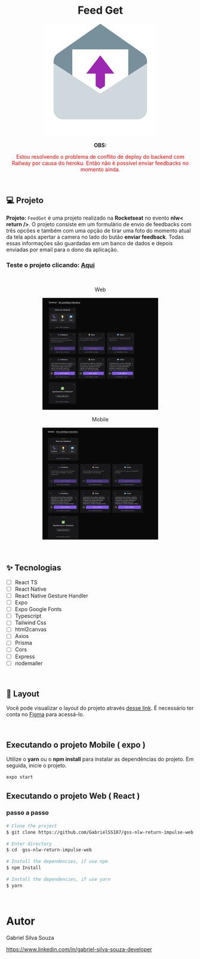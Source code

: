 <h1 align="center">
  Feed Get
</h1>

<p align="center">
  <img alt="Feedback-Logo" height=300 src="img\Icons8_flat_feedback.svg.png" />
</p>

<p align="center"><strong>OBS:</strong><p style="color: red" align="center">Estou resolvendo o problema de conflito de deploy do backend com Railway por causa do heroku. Então não é possível enviar feedbacks no momento ainda.</p></p>

<br />

## 💻 Projeto
**Projeto:**  `FeedGet` é uma projeto realizado na **Rocketseat** no evento **nlw< return />**. O projeto consiste em um formulário de envio de feedbacks com três opcões e também com uma opção de tirar uma foto do momento atual da tela após apertar a camera no lado do butão **enviar feedback**. Todas essas informações são guardadas em um banco de dados e depois enviadas por email para o dono da aplicação.

### Teste o projeto clicando: [Aqui](https://gss-nlw-return-impulse-web.vercel.app/)

<br />

<p align="center">Web</p>
<p align="center">
  <img alt="Feedback-Desktop-Image" height=300 src="img\Captura de Tela (98).png" />
</p>

<p align="center">Mobile</p>
<p align="center">
  <img alt="Feedback-Mobile-Image" height=300 src="img\Captura de Tela (97).png" />
</p>

<br />

## ✨ Tecnologias

-   [ ] React TS
-   [ ] React Native
-   [ ] React Native Gesture Handler
-   [ ] Expo
-   [ ] Expo Google Fonts
-   [ ] Typescript
-   [ ] Tailwind Css
-   [ ] html2canvas
-   [ ] Axios
-   [ ] Prisma
-   [ ] Cors
-   [ ] Express
-   [ ] nodemailer

<br />

## 🔖 Layout

Você pode visualizar o layout do projeto através [desse link](https://www.figma.com/file/l4EvlThQx8sDYR6RlMALZF/Feedback-Widget-(Community)?node-id=100%3A3925). É necessário ter conta no [Figma](http://figma.com/) para acessá-lo.

<br />

## Executando o projeto Mobile ( expo )

Utilize o **yarn** ou o **npm install** para instalar as dependências do projeto.
Em seguida, inicie o projeto.

```cl
expo start
```

## Executando o projeto Web ( React )

### passo a passo

```bash
# Clone the project
$ git clone https://github.com/GabrielSS187/gss-nlw-return-impulse-web.git
```

```bash
# Enter directory
$ cd  gss-nlw-return-impulse-web
```

```bash
# Install the dependencies, if use npm
$ npm Install
```

```bash
# Install the dependencies, if use yarn
$ yarn
```

<br />


# Autor

Gabriel Silva Souza

https://www.linkedin.com/in/gabriel-silva-souza-developer
